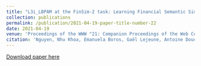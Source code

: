 ```yaml
---
title: "L3i_LBPAM at the FinSim-2 task: Learning Financial Semantic Similarities with Siamese Transformers"
collection: publications
permalink: /publication/2021-04-19-paper-title-number-22
date: 2021-04-19
venue: 'Proceedings of the WWW "21: Companion Proceedings of the Web Conference 2021"'
citation: 'Nguyen, Nhu Khoa, Emanuela Boros, Gaël Lejeune, Antoine Doucet, and Thierry Delahaut'
---
```


[Download paper here](https://dl.acm.org/doi/pdf/10.1145/3442442.3451384?casa_token=UyUOofHyeLcAAAAA:afxo4WKfvsBDg2s2wJYFmah0SQq8pCjxgm_9wTVYAzalREcHc3IiiANYeBLhMfWxWgyfcr2arHioKQ)



